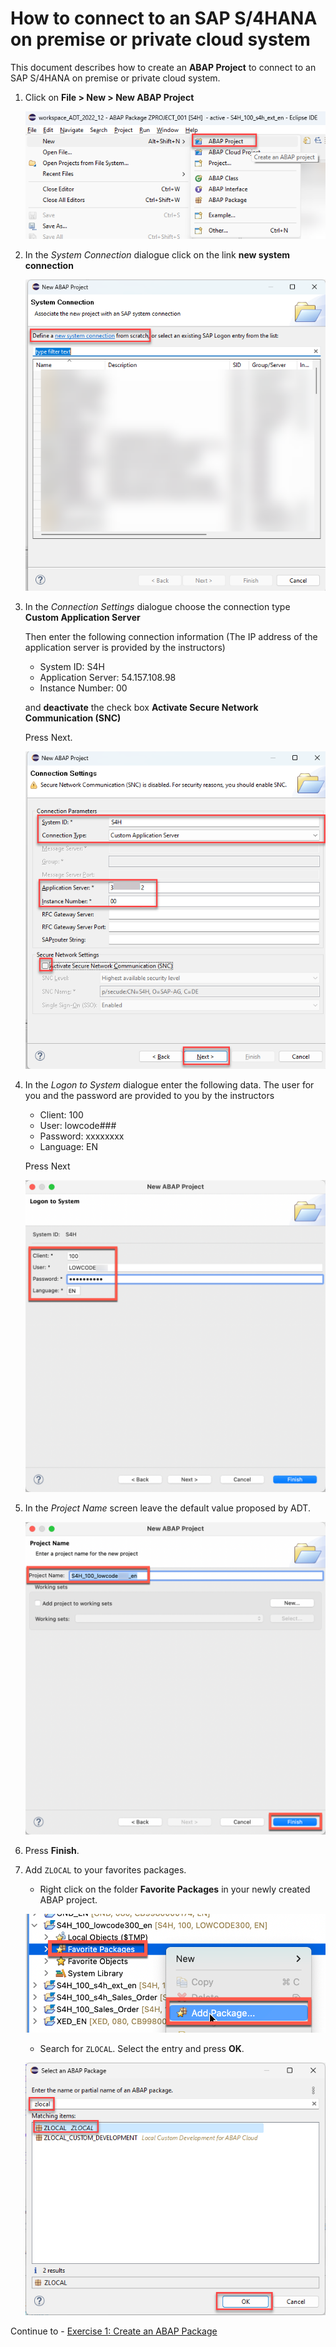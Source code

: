 # How to connect to an SAP S/4HANA on premise or private cloud system 

This document describes how to create an **ABAP Project** to connect to an SAP S/4HANA on premise or private cloud system.  


1. Click on  **File > New > New ABAP Project**

   ![New ABAP Project](images/100_create_a_new_abap_project.png)

2. In the *System Connection* dialogue click on the link **new system connection**  

   ![System Connection](images/110_create_a_new_abap_project.png)

3. In the *Connection Settings* dialogue choose the connection type **Custom Application Server**  
   
   Then enter the following connection information (The IP address of the application server is provided by the instructors)
   - System ID: S4H
   - Application Server: 54.157.108.98
   - Instance Number: 00
   
   and **deactivate** the check box **Activate Secure Network Communication (SNC)**
   
   Press Next.   

   ![Connection Settings](images/120_create_a_new_abap_project.png)

4. In the *Logon to System* dialogue enter the following data. The user for you and the password are provided to you by the instructors
    
   - Client: 100
   - User: lowcode###
   - Password: xxxxxxxx
   - Language: EN

   Press Next

   ![Logon to System](images/130_create_a_new_abap_project.png)
   
5. In the *Project Name* screen leave the default value proposed by ADT.
  
   ![Project Name](images/140_create_a_new_abap_project.png)

6. Press **Finish**.   

7. Add `ZLOCAL` to your favorites packages.  

   - Right click on the folder **Favorite Packages** in your newly created ABAP project.   

   ![add_to_favorites](images/99_100_add_zlocal_to_favorites.png)  
   
   - Search for `ZLOCAL`. Select the entry and press **OK**.   
   
   ![add_to_favorites](images/99_110_add_zlocal_to_favorites.png) 
   

Continue to - [Exercise 1: Create an ABAP Package](../ex1/README.md) 
